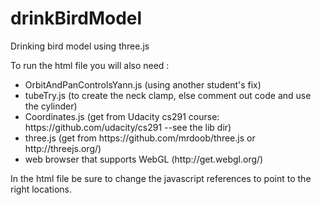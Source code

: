 drinkBirdModel
==============

Drinking bird model using three.js

To run the html file you will also need : 

<ul>
<li>OrbitAndPanControlsYann.js (using another student's fix)</li>
<li>tubeTry.js (to create the neck clamp, else comment out code and use the cylinder)</li>
<li>Coordinates.js (get from Udacity cs291 course: https://github.com/udacity/cs291 --see the lib dir) </li>
<li>three.js  (get from https://github.com/mrdoob/three.js or http://threejs.org/) </li>
<li>web browser that supports WebGL (http://get.webgl.org/)</li>
</ul>

In the html file be sure to change the javascript references to point to the right locations.
